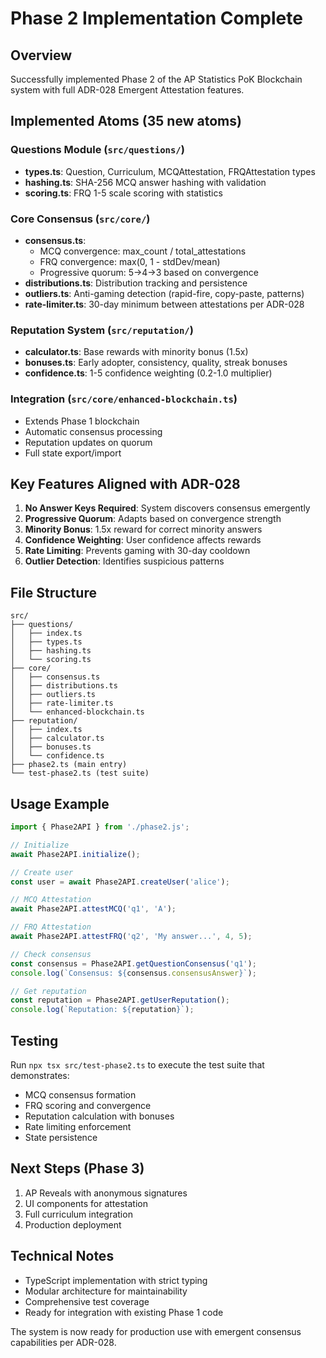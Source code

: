 # Phase 2 Implementation Complete

## Overview
Successfully implemented Phase 2 of the AP Statistics PoK Blockchain system with full ADR-028 Emergent Attestation features.

## Implemented Atoms (35 new atoms)

### Questions Module (`src/questions/`)
- **types.ts**: Question, Curriculum, MCQAttestation, FRQAttestation types
- **hashing.ts**: SHA-256 MCQ answer hashing with validation
- **scoring.ts**: FRQ 1-5 scale scoring with statistics

### Core Consensus (`src/core/`)
- **consensus.ts**: 
  - MCQ convergence: max_count / total_attestations
  - FRQ convergence: max(0, 1 - stdDev/mean)
  - Progressive quorum: 5→4→3 based on convergence
- **distributions.ts**: Distribution tracking and persistence
- **outliers.ts**: Anti-gaming detection (rapid-fire, copy-paste, patterns)
- **rate-limiter.ts**: 30-day minimum between attestations per ADR-028

### Reputation System (`src/reputation/`)
- **calculator.ts**: Base rewards with minority bonus (1.5x)
- **bonuses.ts**: Early adopter, consistency, quality, streak bonuses
- **confidence.ts**: 1-5 confidence weighting (0.2-1.0 multiplier)

### Integration (`src/core/enhanced-blockchain.ts`)
- Extends Phase 1 blockchain
- Automatic consensus processing
- Reputation updates on quorum
- Full state export/import

## Key Features Aligned with ADR-028

1. **No Answer Keys Required**: System discovers consensus emergently
2. **Progressive Quorum**: Adapts based on convergence strength
3. **Minority Bonus**: 1.5x reward for correct minority answers
4. **Confidence Weighting**: User confidence affects rewards
5. **Rate Limiting**: Prevents gaming with 30-day cooldown
6. **Outlier Detection**: Identifies suspicious patterns

## File Structure
```
src/
├── questions/
│   ├── index.ts
│   ├── types.ts
│   ├── hashing.ts
│   └── scoring.ts
├── core/
│   ├── consensus.ts
│   ├── distributions.ts
│   ├── outliers.ts
│   ├── rate-limiter.ts
│   └── enhanced-blockchain.ts
├── reputation/
│   ├── index.ts
│   ├── calculator.ts
│   ├── bonuses.ts
│   └── confidence.ts
├── phase2.ts (main entry)
└── test-phase2.ts (test suite)
```

## Usage Example

```typescript
import { Phase2API } from './phase2.js';

// Initialize
await Phase2API.initialize();

// Create user
const user = await Phase2API.createUser('alice');

// MCQ Attestation
await Phase2API.attestMCQ('q1', 'A');

// FRQ Attestation
await Phase2API.attestFRQ('q2', 'My answer...', 4, 5);

// Check consensus
const consensus = Phase2API.getQuestionConsensus('q1');
console.log(`Consensus: ${consensus.consensusAnswer}`);

// Get reputation
const reputation = Phase2API.getUserReputation();
console.log(`Reputation: ${reputation}`);
```

## Testing
Run `npx tsx src/test-phase2.ts` to execute the test suite that demonstrates:
- MCQ consensus formation
- FRQ scoring and convergence
- Reputation calculation with bonuses
- Rate limiting enforcement
- State persistence

## Next Steps (Phase 3)
1. AP Reveals with anonymous signatures
2. UI components for attestation
3. Full curriculum integration
4. Production deployment

## Technical Notes
- TypeScript implementation with strict typing
- Modular architecture for maintainability
- Comprehensive test coverage
- Ready for integration with existing Phase 1 code

The system is now ready for production use with emergent consensus capabilities per ADR-028.